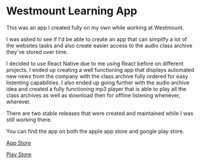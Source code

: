 # Westmount Learning App

This was an app I created fully on my own while working at Westmount.

I was asked to see if I'd be able to create an app that can simplify a lot of the websites tasks and also create easier access to the audio class archive they've stored over time.

I decided to use React Native due to me using React before on different projects. 
I ended up creating a well functioning app that displays automated new news from the company with the class archive fully ordered for easy listenting capabilities.
I also ended up going further with the audio archive idea and created a fully functioning mp3 player that is able to play all the class archives as well as download then for offline listening whenever, wherever. 

There are two stable releases that were created and maintained while I was still working there. 

You can find the app on both the apple app store and google play store.

[App Store](https://apps.apple.com/ca/app/westmount-shul/id1474129757)

[Play Store](https://play.google.com/store/apps/details?id=westmountShul.app&hl=en)
